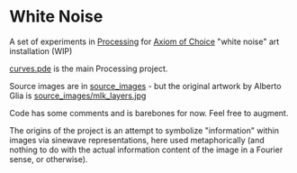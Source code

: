 # White Noise

A set of experiments in [Processing](https://processing.org/download/) for [Axiom of Choice](http://axiomofchoice.network/) "white noise" art installation (WIP)

[curves.pde](curves.pde) is the main Processing project.

Source images are in [source_images](source_images) - but the original artwork by Alberto Glia is [source_images/mlk_layers.jpg](source_images/mlk_layers.jpg)

Code has some comments and is barebones for now.
Feel free to augment.

The origins of the project is an attempt to symbolize "information" within images via sinewave representations, here used metaphorically (and nothing to do with the actual information content of the image in a Fourier sense, or otherwise).
